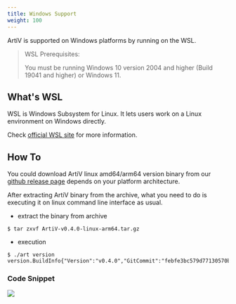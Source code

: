 ```yaml
---
title: Windows Support
weight: 100
---
```


ArtiV is supported on Windows platforms by running on the WSL.


> WSL Prerequisites:
>
> You must be running Windows 10 version 2004 and higher (Build 19041 and higher) or Windows 11.


## What's WSL
WSL is Windows Subsystem for Linux. It lets users work on a Linux environment on Windows directly.

Check [official WSL site](https://docs.microsoft.com/en-us/windows/wsl/) for more information.


## How To
You could download ArtiV linux amd64/arm64 version binary from our [github release page](https://github.com/InfuseAI/ArtiV/releases) depends on your platform architecture.

After extracting ArtiV binary from the archive, what you need to do is executing it on linux command line interface as usual.

- extract the binary from archive
```shell
$ tar zxvf ArtiV-v0.4.0-linux-arm64.tar.gz
```

- execution
```shell
$ ./art version
version.BuildInfo{"Version":"v0.4.0","GitCommit":"febfe3bc579d77130570ba7d12fcf404326b0f7d","GitTreeState":"clean","GoVersion":"go1.17.8"}
```

### Code Snippet

![](../images/windows-wsl-snippet.png)